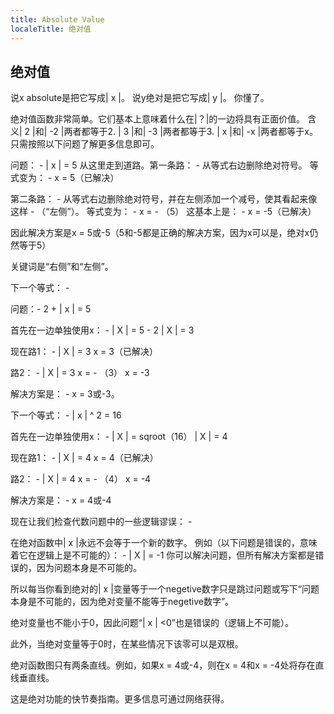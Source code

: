 ```yaml
---
title: Absolute Value
localeTitle: 绝对值
---
```

## 绝对值

说x absolute是把它写成| x |。 说y绝对是把它写成| y |。 你懂了。

绝对值函数非常简单。它们基本上意味着什么在|？|的一边将具有正面价值。 含义| 2 |和| -2 |两者都等于2. | 3 |和| -3 |两者都等于3. | x |和| -x |两者都等于x。只需按照以下问题了解更多信息即可。

问题： - | x | = 5 从这里走到道路。第一条路： - 从等式右边删除绝对符号。 等式变为： - x = 5（已解决）

第二条路： - 从等式右边删除绝对符号，并在左侧添加一个减号，使其看起来像这样 - （“左侧”）。 等式变为： - x = - （5） 这基本上是： - x = -5（已解决）

因此解决方案是x = 5或-5（5和-5都是正确的解决方案，因为x可以是，绝对x仍然等于5）

关键词是“右侧”和“左侧”。

下一个等式： -

问题：- 2 + | x | = 5

首先在一边单独使用x： - | X | = 5 - 2 | X | = 3

现在路1： - | X | = 3 x = 3（已解决）

路2： - | X | = 3 x = - （3） x = -3

解决方案是： - x = 3或-3。

下一个等式： - | x | ^ 2 = 16

首先在一边单独使用x： - | X | = sqroot（16） | X | = 4

现在路1： - | X | = 4 x = 4（已解决）

路2： - | X | = 4 x = - （4） x = -4

解决方案是： - x = 4或-4

现在让我们检查代数问题中的一些逻辑谬误： -

在绝对函数中| x |永远不会等于一个新的数字。 例如（以下问题是错误的，意味着它在逻辑上是不可能的）： - | X | = -1 你可以解决问题，但所有解决方案都是错误的，因为问题本身是不可能的。

所以每当你看到绝对的| x |变量等于一个negetive数字只是跳过问题或写下“问题本身是不可能的，因为绝对变量不能等于negetive数字”。

绝对变量也不能小于0，因此问题“| x | <0”也是错误的（逻辑上不可能）。

此外，当绝对变量等于0时，在某些情况下该零可以是双根。

绝对函数图只有两条直线。例如，如果x = 4或-4，则在x = 4和x = -4处将存在直线垂直线。

这是绝对功能的快节奏指南。更多信息可通过网络获得。